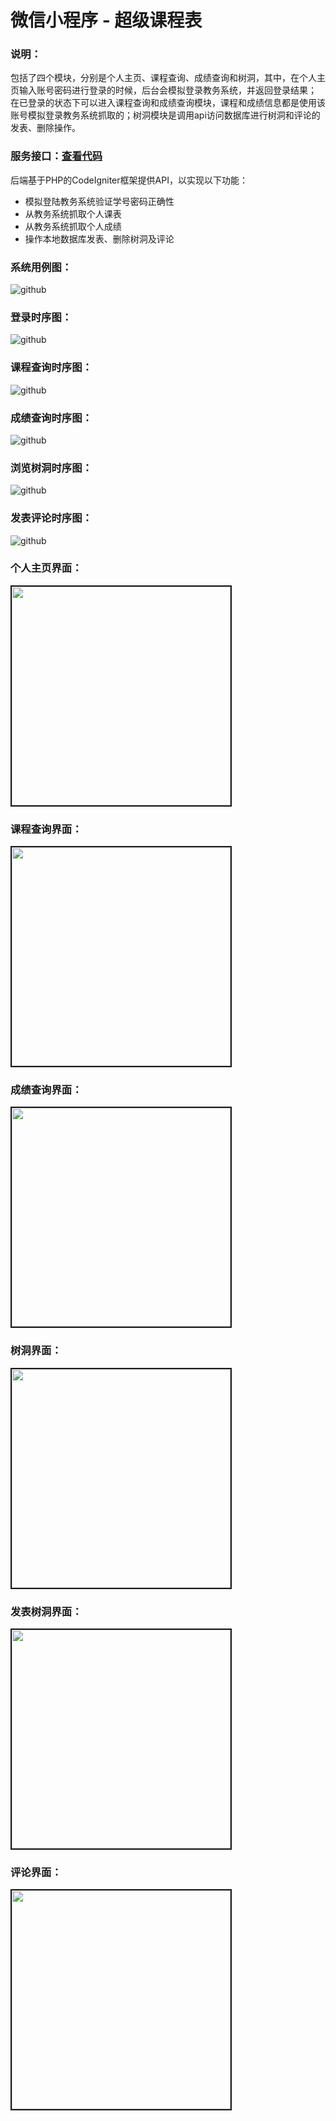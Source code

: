 # 微信小程序 - 超级课程表
### 说明：
包括了四个模块，分别是个人主页、课程查询、成绩查询和树洞，其中，在个人主页输入账号密码进行登录的时候，后台会模拟登录教务系统，并返回登录结果；
在已登录的状态下可以进入课程查询和成绩查询模块，课程和成绩信息都是使用该账号模拟登录教务系统抓取的；树洞模块是调用api访问数据库进行树洞和评论的发表、删除操作。
### 服务接口：[查看代码](https://github.com/fupengfei058/super_course_schedule_api)
后端基于PHP的CodeIgniter框架提供API，以实现以下功能：
* 模拟登陆教务系统验证学号密码正确性
* 从教务系统抓取个人课表
* 从教务系统抓取个人成绩
* 操作本地数据库发表、删除树洞及评论
### 系统用例图：
![github](https://github.com/fupengfei058/super_course_schedule/blob/master/png/use_case.png)
### 登录时序图：
![github](https://github.com/fupengfei058/super_course_schedule/blob/master/png/login.png)
### 课程查询时序图：
![github](https://github.com/fupengfei058/super_course_schedule/blob/master/png/course_query.png)
### 成绩查询时序图：
![github](https://github.com/fupengfei058/super_course_schedule/blob/master/png/score_query.png)
### 浏览树洞时序图：
![github](https://github.com/fupengfei058/super_course_schedule/blob/master/png/browse_tree_holes.png)
### 发表评论时序图：
![github](https://github.com/fupengfei058/super_course_schedule/blob/master/png/publish_comments.png)
<h3>个人主页界面：</h3>
<img src="https://github.com/fupengfei058/super_course_schedule/blob/master/png/personal_homepage.png" width="350px" border="2px">
<br>
<h3>课程查询界面：</h3>
<img src="https://github.com/fupengfei058/super_course_schedule/blob/master/png/curriculum_schedule.png" width="350px" border="2px">
<br>
<h3>成绩查询界面：</h3>
<img src="https://github.com/fupengfei058/super_course_schedule/blob/master/png/score_query_interface.png" width="350px" border="2px">
<br>
<h3>树洞界面：</h3>
<img src="https://github.com/fupengfei058/super_course_schedule/blob/master/png/tree_hole_interface.png" width="350px" border="2px">
<br>
<h3>发表树洞界面：</h3>
<img src="https://github.com/fupengfei058/super_course_schedule/blob/master/png/publish_tree_hole_interface.png" width="350px" border="2px">
<br>
<h3>评论界面：</h3>
<img src="https://github.com/fupengfei058/super_course_schedule/blob/master/png/comment_interface.png" width="350px" border="2px">

